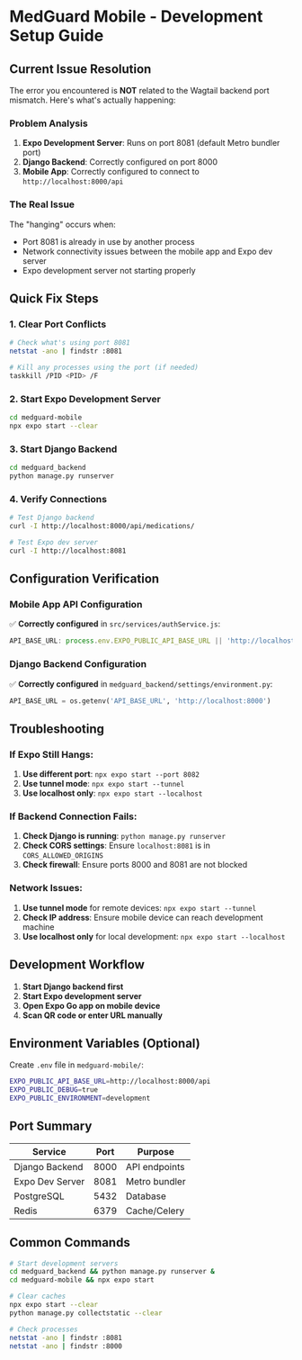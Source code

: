 # MedGuard Mobile - Development Setup Guide

## Current Issue Resolution

The error you encountered is **NOT** related to the Wagtail backend port mismatch. Here's what's actually happening:

### Problem Analysis
1. **Expo Development Server**: Runs on port 8081 (default Metro bundler port)
2. **Django Backend**: Correctly configured on port 8000
3. **Mobile App**: Correctly configured to connect to `http://localhost:8000/api`

### The Real Issue
The "hanging" occurs when:
- Port 8081 is already in use by another process
- Network connectivity issues between the mobile app and Expo dev server
- Expo development server not starting properly

## Quick Fix Steps

### 1. Clear Port Conflicts
```bash
# Check what's using port 8081
netstat -ano | findstr :8081

# Kill any processes using the port (if needed)
taskkill /PID <PID> /F
```

### 2. Start Expo Development Server
```bash
cd medguard-mobile
npx expo start --clear
```

### 3. Start Django Backend
```bash
cd medguard_backend
python manage.py runserver
```

### 4. Verify Connections
```bash
# Test Django backend
curl -I http://localhost:8000/api/medications/

# Test Expo dev server
curl -I http://localhost:8081
```

## Configuration Verification

### Mobile App API Configuration
✅ **Correctly configured** in `src/services/authService.js`:
```javascript
API_BASE_URL: process.env.EXPO_PUBLIC_API_BASE_URL || 'http://localhost:8000/api'
```

### Django Backend Configuration
✅ **Correctly configured** in `medguard_backend/settings/environment.py`:
```python
API_BASE_URL = os.getenv('API_BASE_URL', 'http://localhost:8000')
```

## Troubleshooting

### If Expo Still Hangs:
1. **Use different port**: `npx expo start --port 8082`
2. **Use tunnel mode**: `npx expo start --tunnel`
3. **Use localhost only**: `npx expo start --localhost`

### If Backend Connection Fails:
1. **Check Django is running**: `python manage.py runserver`
2. **Check CORS settings**: Ensure `localhost:8081` is in `CORS_ALLOWED_ORIGINS`
3. **Check firewall**: Ensure ports 8000 and 8081 are not blocked

### Network Issues:
1. **Use tunnel mode** for remote devices: `npx expo start --tunnel`
2. **Check IP address**: Ensure mobile device can reach development machine
3. **Use localhost only** for local development: `npx expo start --localhost`

## Development Workflow

1. **Start Django backend first**
2. **Start Expo development server**
3. **Open Expo Go app on mobile device**
4. **Scan QR code or enter URL manually**

## Environment Variables (Optional)

Create `.env` file in `medguard-mobile/`:
```bash
EXPO_PUBLIC_API_BASE_URL=http://localhost:8000/api
EXPO_PUBLIC_DEBUG=true
EXPO_PUBLIC_ENVIRONMENT=development
```

## Port Summary

| Service | Port | Purpose |
|---------|------|---------|
| Django Backend | 8000 | API endpoints |
| Expo Dev Server | 8081 | Metro bundler |
| PostgreSQL | 5432 | Database |
| Redis | 6379 | Cache/Celery |

## Common Commands

```bash
# Start development servers
cd medguard_backend && python manage.py runserver &
cd medguard-mobile && npx expo start

# Clear caches
npx expo start --clear
python manage.py collectstatic --clear

# Check processes
netstat -ano | findstr :8081
netstat -ano | findstr :8000
``` 